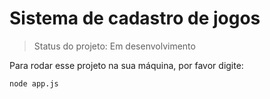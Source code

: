 <h1>Sistema de cadastro de jogos</h1>

> Status do projeto: Em desenvolvimento

Para rodar esse projeto na sua máquina, por favor digite:

```
node app.js
```